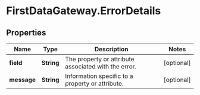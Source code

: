 # FirstDataGateway.ErrorDetails

## Properties
Name | Type | Description | Notes
------------ | ------------- | ------------- | -------------
**field** | **String** | The property or attribute associated with the error. | [optional] 
**message** | **String** | Information specific to a property or attribute. | [optional] 


